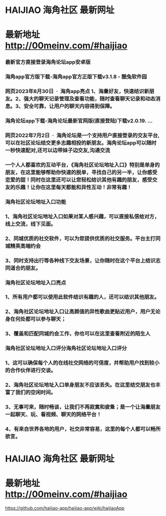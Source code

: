 # HAIJIAO 海角社区 最新网址
# 最新地址 http://00meinv.com/#haijiao

### 最新官方直接登录海角论坛app安卓版
### 海角app官方版下载-海角app官方正版下载v3.1.8 - 酷兔软件园
### 网页2023年8月30日 · 海角app亮点 1、海量好友，快速结识新朋友。2、强大的聊天记录管理及查看功能，随时查看聊天记录和动态消息。3、安全可靠，让用户的聊天内容得到保障。

### 海角论坛app下载-海角论坛最新官网版(直接登陆)下载v2.0.19. ...
### 网页2022年7月2日 · 海角论坛是一个支持用户直接登录的交友平台,可以在社区论坛结交更多志趣相投的新朋友。海角论坛app可以随时一秒快速配对,还可以边带妹子边交友,沟通交流

### 一个人人都喜欢的互动平台，《海角社区论坛地址入口》特别是单身的朋友，在这里能够帮助你快速的脱单，寻找自己的另一半，让你感受恋爱的甜！同时在这里还可以让您轻松结识其他有趣的朋友，感受交友的乐趣！让你在这里每天都能和异性互动！非常有趣！

### 海角社区论坛地址入口功能
### 1、海角社区论坛地址入口如果对某人感兴趣，可以直接私信给对方，线上交流，线下见面。
### 2、同城优质的社交软件，可以为您提供优质的社交服务。平台主打同城精英高端约会
### 3、同时支持出行等各种线下交友场景，让你随时在这个平台上结识志同道合的朋友。

### 海角社区论坛地址入口亮点
### 1、所有用户都可以使用此软件结识有趣的人，还可以结识其他朋友。
### 2、海角社区论坛地址入口让高颜值的异性歌曲更贴近用户，用户无论身在何处都可以参与聊天；
### 3、覆盖和匹配同城约会工作，你也可以在这里查看附近的陌生人

### 海角社区论坛地址入口评分海角社区论坛地址入口评分
### 1、这可以确保每个人的在线社交网络的可信度，并帮助用户找到较小的合作伙伴进行交谈。
### 2、海角社区论坛地址入口单身朋友不应该丢失。在这里结交朋友也丰富了我们的空闲时间。
### 3、无事可来，随时畅谈，让我们不再寂寞和疲惫；是一个让海量朋友一起聊天、玩、看视频、聊天的网络平台！
### 4、有来自世界各地的用户，社交非常容易，这里的每个人都可以畅所欲言。

# HAIJIAO 海角社区 最新网址
# 最新地址 http://00meinv.com/#haijiao

https://github.com/haijiao-app/haijiao-app/wiki/haijiaoApp
